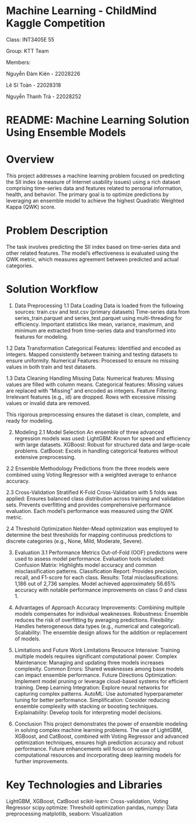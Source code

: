 # Machine Learning - ChildMind Kaggle Competition
Class: INT3405E 55

Group: KTT Team

Members:

Nguyễn Đàm Kiên - 22028226

Lê Sĩ Toàn - 22028318

Nguyễn Thanh Trà - 22028252 

# README: Machine Learning Solution Using Ensemble Models
# Overview
This project addresses a machine learning problem focused on predicting the SII index (a measure of Internet usability issues) using a rich dataset comprising time-series data and features related to personal information, health, and behavior. The primary goal is to optimize predictions by leveraging an ensemble model to achieve the highest Quadratic Weighted Kappa (QWK) score.

# Problem Description
The task involves predicting the SII index based on time-series data and other related features. The model’s effectiveness is evaluated using the QWK metric, which measures agreement between predicted and actual categories.

# Solution Workflow
1. Data Preprocessing
1.1 Data Loading
Data is loaded from the following sources:
train.csv and test.csv (primary datasets)
Time-series data from series_train.parquet and series_test.parquet using multi-threading for efficiency.
Important statistics like mean, variance, maximum, and minimum are extracted from time-series data and transformed into features for modeling.

1.2 Data Transformation
Categorical Features:
Identified and encoded as integers.
Mapped consistently between training and testing datasets to ensure uniformity.
Numerical Features:
Processed to ensure no missing values in both train and test datasets.

1.3 Data Cleaning
Handling Missing Data:
Numerical features: Missing values are filled with column means.
Categorical features: Missing values are replaced with “Missing” and encoded as integers.
Feature Filtering:
Irrelevant features (e.g., id) are dropped.
Rows with excessive missing values or invalid data are removed.


This rigorous preprocessing ensures the dataset is clean, complete, and ready for modeling.

2. Modeling
2.1 Model Selection
An ensemble of three advanced regression models was used:
LightGBM: Known for speed and efficiency with large datasets.
XGBoost: Robust for structured data and large-scale problems.
CatBoost: Excels in handling categorical features without extensive preprocessing.

2.2 Ensemble Methodology
Predictions from the three models were combined using Voting Regressor with a weighted average to enhance accuracy.

2.3 Cross-Validation
Stratified K-Fold Cross-Validation with 5 folds was applied:
Ensures balanced class distribution across training and validation sets.
Prevents overfitting and provides comprehensive performance evaluation.
Each model’s performance was measured using the QWK metric.

2.4 Threshold Optimization
Nelder-Mead optimization was employed to determine the best thresholds for mapping continuous predictions to discrete categories (e.g., None, Mild, Moderate, Severe).

3. Evaluation
3.1 Performance Metrics
Out-of-Fold (OOF) predictions were used to assess model performance.
Evaluation tools included:
Confusion Matrix: Highlights model accuracy and common misclassification patterns.
Classification Report: Provides precision, recall, and F1-score for each class.
Results:
Total misclassifications: 1,186 out of 2,736 samples.
Model achieved approximately 56.65% accuracy with notable performance improvements on class 0 and class 1.

4. Advantages of Approach
Accuracy Improvements: Combining multiple models compensates for individual weaknesses.
Robustness: Ensemble reduces the risk of overfitting by averaging predictions.
Flexibility: Handles heterogeneous data types (e.g., numerical and categorical).
Scalability: The ensemble design allows for the addition or replacement of models.

5. Limitations and Future Work
Limitations
Resource Intensive: Training multiple models requires significant computational power.
Complex Maintenance: Managing and updating three models increases complexity.
Common Errors: Shared weaknesses among base models can impact ensemble performance.
Future Directions
Optimization: Implement model pruning or leverage cloud-based systems for efficient training.
Deep Learning Integration: Explore neural networks for capturing complex patterns.
AutoML: Use automated hyperparameter tuning for better performance.
Simplification: Consider reducing ensemble complexity with stacking or boosting techniques.
Explainability: Develop tools for interpreting model decisions.

6. Conclusion
This project demonstrates the power of ensemble modeling in solving complex machine learning problems. The use of LightGBM, XGBoost, and CatBoost, combined with Voting Regressor and advanced optimization techniques, ensures high prediction accuracy and robust performance. Future enhancements will focus on optimizing computational resources and incorporating deep learning models for further improvements.

# Key Technologies and Libraries
LightGBM, XGBoost, CatBoost
scikit-learn: Cross-validation, Voting Regressor
scipy.optimize: Threshold optimization
pandas, numpy: Data preprocessing
matplotlib, seaborn: Visualization
